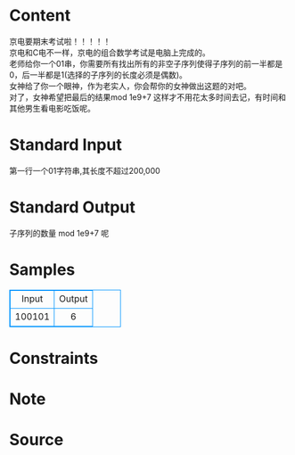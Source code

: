 
# Content

京电要期末考试啦！！！！！  
京电和C电不一样，京电的组合数学考试是电脑上完成的。  
老师给你一个01串，你需要所有找出所有的非空子序列使得子序列的前一半都是0，后一半都是1(选择的子序列的长度必须是偶数)。  
女神给了你一个眼神，作为老实人，你会帮你的女神做出这题的对吧。  
对了，女神希望把最后的结果mod 1e9+7 这样才不用花太多时间去记，有时间和其他男生看电影吃饭呢。

# Standard Input

第一行一个01字符串,其长度不超过200,000

# Standard Output

子序列的数量 mod 1e9+7 呢

# Samples

<style>
        table,table tr th, table tr td { border:1px solid #0094ff; }
        table { width: 200px; min-height: 25px; line-height: 25px; text-align: center; border-collapse: collapse;}   
    </style>
<table>
	<tr>
		<td>Input</td>
		<td>Output</td>
	</tr>
<tr><td>100101</td><td>6</td></tr></table>


# Constraints



# Note



# Source


